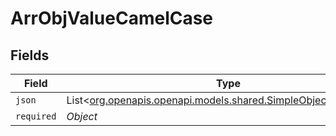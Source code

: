 # ArrObjValueCamelCase


## Fields

| Field                                                                                                          | Type                                                                                                           | Required                                                                                                       | Description                                                                                                    |
| -------------------------------------------------------------------------------------------------------------- | -------------------------------------------------------------------------------------------------------------- | -------------------------------------------------------------------------------------------------------------- | -------------------------------------------------------------------------------------------------------------- |
| `json`                                                                                                         | List<[org.openapis.openapi.models.shared.SimpleObjectCamelCase](../../models/shared/SimpleObjectCamelCase.md)> | :heavy_minus_sign:                                                                                             | N/A                                                                                                            |
| `required`                                                                                                     | *Object*                                                                                                       | :heavy_minus_sign:                                                                                             | N/A                                                                                                            |